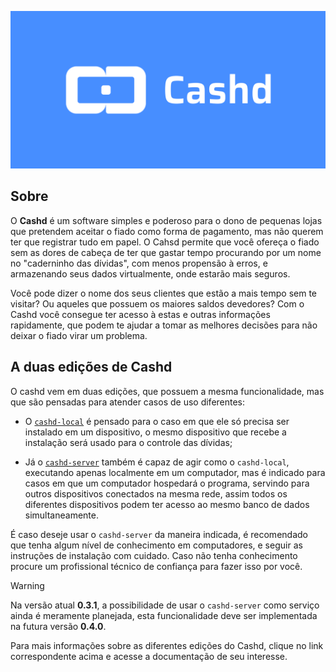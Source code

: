 ![banner](https://raw.githubusercontent.com/VFLins/cashd/refs/heads/main/cashd-server/src/cashd/assets/gh_banner-cashd.png)

## Sobre

O **Cashd** é um software simples e poderoso para o dono de pequenas lojas que pretendem
aceitar o fiado como forma de pagamento, mas não querem ter que registrar tudo em papel.
O Cahsd permite que você ofereça o fiado sem as dores de cabeça de ter que gastar tempo
procurando por um nome no "caderninho das dívidas", com menos propensão à erros, e
armazenando seus dados virtualmente, onde estarão mais seguros.

Você pode dizer o nome dos seus clientes que estão a mais tempo sem te visitar? Ou
aqueles que possuem os maiores saldos devedores? Com o Cashd você consegue ter acesso à
estas e outras informações rapidamente, que podem te ajudar a tomar as melhores decisões
para não deixar o fiado virar um problema.

## A duas edições de Cashd

O cashd vem em duas edições, que possuem a mesma funcionalidade, mas que são pensadas
para atender casos de uso diferentes:

- O [`cashd-local`](https://github.com/VFLins/cashd/tree/main/cashd-local) é pensado para
o caso em que ele só precisa ser instalado em um dispositivo, o mesmo dispositivo que
recebe a instalação será usado para o controle das dívidas;

- Já o [`cashd-server`](https://github.com/VFLins/cashd/tree/main/cashd-server) também é
capaz de agir como o `cashd-local`, executando apenas localmente em um computador, mas é
indicado para casos em que um computador hospedará o programa, servindo para outros
dispositivos conectados na mesma rede, assim todos os diferentes dispositivos podem ter
acesso ao mesmo banco de dados simultaneamente.

É caso deseje usar o `cashd-server` da maneira indicada, é recomendado que tenha algum
nível de conhecimento em computadores, e seguir as instruções de instalação com cuidado.
Caso não tenha conhecimento procure um profissional técnico de confiança para fazer isso
por você.

> [!WARNING]
> Na versão atual **0.3.1**, a possibilidade de usar o `cashd-server` como serviço ainda
> é meramente planejada, esta funcionalidade deve ser implementada na futura versão
> **0.4.0**.

Para mais informações sobre as diferentes edições do Cashd, clique no link correspondente
acima e acesse a documentação de seu interesse.

